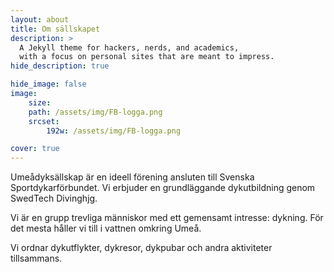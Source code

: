 ```yaml
---
layout: about
title: Om sällskapet
description: >
  A Jekyll theme for hackers, nerds, and academics,
  with a focus on personal sites that are meant to impress.
hide_description: true

hide_image: false
image:
    size: 
    path: /assets/img/FB-logga.png
    srcset:
        192w: /assets/img/FB-logga.png

cover: true
---
```


Umeådyksällskap är en ideell förening ansluten till Svenska Sportdykarförbundet.
Vi erbjuder en grundläggande dykutbildning genom SwedTech Divinghjg.

Vi är en grupp trevliga människor med ett gemensamt intresse: dykning.
För det mesta håller vi till i vattnen omkring Umeå.

Vi ordnar dykutflykter, dykresor, dykpubar och andra aktiviteter tillsammans.

